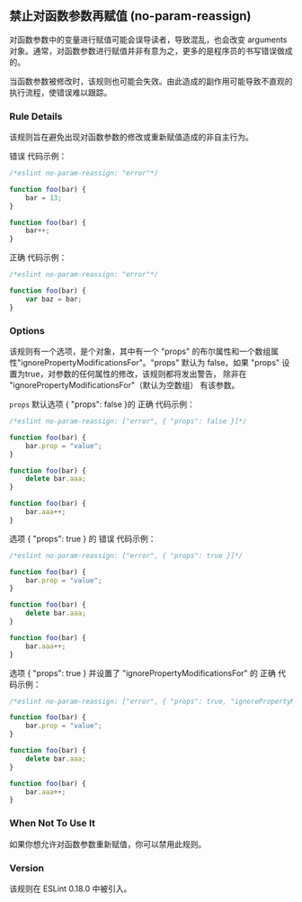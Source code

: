 ## 禁止对函数参数再赋值 (no-param-reassign)

对函数参数中的变量进行赋值可能会误导读者，导致混乱，也会改变 arguments 对象。通常，对函数参数进行赋值并非有意为之，更多的是程序员的书写错误做成的。

当函数参数被修改时，该规则也可能会失效。由此造成的副作用可能导致不直观的执行流程，使错误难以跟踪。

### Rule Details
该规则旨在避免出现对函数参数的修改或重新赋值造成的非自主行为。

错误 代码示例：
```js
/*eslint no-param-reassign: "error"*/

function foo(bar) {
    bar = 13;
}

function foo(bar) {
    bar++;
}
```

正确 代码示例：
```js
/*eslint no-param-reassign: "error"*/

function foo(bar) {
    var baz = bar;
}
```

### Options
该规则有一个选项，是个对象，其中有一个 "props" 的布尔属性和一个数组属性"ignorePropertyModificationsFor"。"props" 默认为 false。如果 "props" 设置为true，对参数的任何属性的修改，该规则都将发出警告， 除非在 "ignorePropertyModificationsFor"（默认为空数组） 有该参数。

```props```
默认选项 { "props": false }的 正确 代码示例：
```js
/*eslint no-param-reassign: ["error", { "props": false }]*/

function foo(bar) {
    bar.prop = "value";
}

function foo(bar) {
    delete bar.aaa;
}

function foo(bar) {
    bar.aaa++;
}
```

选项 { "props": true } 的 错误 代码示例：
```js
/*eslint no-param-reassign: ["error", { "props": true }]*/

function foo(bar) {
    bar.prop = "value";
}

function foo(bar) {
    delete bar.aaa;
}

function foo(bar) {
    bar.aaa++;
}
```

选项 { "props": true } 并设置了 "ignorePropertyModificationsFor" 的 正确 代码示例：
```js
/*eslint no-param-reassign: ["error", { "props": true, "ignorePropertyModificationsFor": ["bar"] }]*/

function foo(bar) {
    bar.prop = "value";
}

function foo(bar) {
    delete bar.aaa;
}

function foo(bar) {
    bar.aaa++;
}
```

### When Not To Use It
如果你想允许对函数参数重新赋值，你可以禁用此规则。

### Version
该规则在 ESLint 0.18.0 中被引入。
